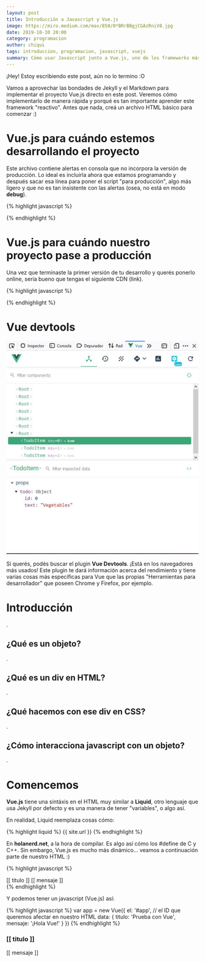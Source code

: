 ```yaml
---
layout: post
title: Introducción a Javascript y Vue.js
image: https://miro.medium.com/max/850/0*BRrBBgjCGAzRniV8.jpg
date: 2019-10-30 20:00
category: programacion
author: chiqui
tags: introduccion, programacion, javascript, vuejs
summary: Cómo usar Javascript junto a Vue.js, uno de los frameworks más fáciles de implementar
---
```


¡Hey! Estoy escribiendo este post, aún no lo termino :O

Vamos a aprovechar las bondades de Jekyll y el Markdown para implementar el proyecto Vue.js directo en este post.
Veremos cómo implementarlo de manera rápida y porqué es tan importante aprender este framework "reactivo".
Antes que nada, creá un archivo HTML básico para comenzar :)

# Vue.js para cuándo estemos desarrollando el proyecto

Este archivo contiene alertas en consola que no incorpora la versión de producción. Lo ideal es incluirla ahora que estamos programando y después sacar esa línea para poner el script "para producción", algo más ligero y que no es tan insistente con las alertas (osea, no está en modo **debug**).

{% highlight javascript %}
<!-- Vue.js para desarrollo, con más notificaciones por consola -->
<script src="https://cdn.jsdelivr.net/npm/vue/dist/vue.js"></script>
{% endhighlight %}

# Vue.js para cuándo nuestro proyecto pase a producción

Una vez que terminaste la primer versión de tu desarrollo y querés ponerlo online, sería bueno que tengas el siguiente CDN (link).

{% highlight javascript %}
<!-- Vue.js para producción (menor tamaño, más rápido) -->
<script src="https://cdn.jsdelivr.net/npm/vue"></script>
{% endhighlight %}

# Vue devtools

![Captura-Vue-Devtools](https://raw.githubusercontent.com/Chiqui1234/holanerd-jekyll/master/assets/img/introduccion-a-javascript-y-vue-js/vue-devtools.JPG)

Si querés, podés buscar el plugin **Vue Devtools**. ¡Está en los navegadores más usados!
Este plugin te dará información acerca del rendimiento y tiene varias cosas más específicas para Vue que las propias "Herramientas para desarrollador" que poseen Chrome y Firefox, por ejemplo.

# Introducción

.

## ¿Qué es un objeto?

.

## ¿Qué es un div en HTML?

.

## ¿Qué hacemos con ese div en CSS?

.

## ¿Cómo interacciona javascript con un objeto?

.

# Comencemos

**Vue.js** tiene una sintáxis en el HTML muy similar a **Liquid**, otro lenguaje que usa Jekyll por defecto y es una manera de tener "variables", o algo así.

En realidad, Liquid reemplaza cosas cómo:

{% highlight liquid %}
{{ site.url }}
{% endhighlight %}

En **holanerd.net**, a la hora de compilar. Es algo así cómo los #define de C y C++. Sin embargo, Vue.js es mucho más dinámico... veamos a continuación parte de nuestro HTML :)

{% highlight javascript %}
    <div id="app"> <!-- ID afectado por Vue.js -->
        [[ titulo ]]
        [[ mensaje ]]
    </div>
{% endhighlight %}

Y podemos tener un javascript (Vue.js) así:

{% highlight javascript %}
    var app = new Vue({
    el: '#app', // el ID que queremos afectar en nuestro HTML
    data: {
        titulo: 'Prueba con Vue',
        mensaje: '¡Hola Vue!'
    }
    })
{% endhighlight %}

<div id="app"> <!-- ID afectado por Vue.js -->
    <h3>[[ titulo ]]</h3>
    <p>[[ mensaje ]]</p>
</div>

<script>
var app = new Vue({
    el: '#app', // el ID que queremos afectar en nuestro HTML
    delimiters: ["<%","%>"],
    data: {
        titulo: 'Prueba con Vue',
        mensaje: '¡Hola Vue!'
    }
    })
</script>